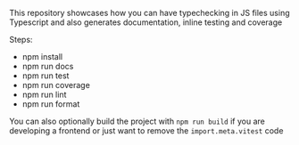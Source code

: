 This repository showcases how you can have typechecking in JS files using Typescript and also generates documentation, inline testing and coverage

Steps:

- npm install
- npm run docs
- npm run test
- npm run coverage
- npm run lint
- npm run format

You can also optionally build the project with `npm run build` if you are developing a frontend or just want to remove the `import.meta.vitest` code
